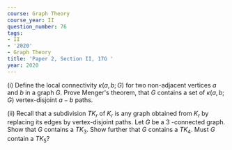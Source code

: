 ```yaml
---
course: Graph Theory
course_year: II
question_number: 76
tags:
- II
- '2020'
- Graph Theory
title: 'Paper 2, Section II, 17G '
year: 2020
---
```




(i) Define the local connectivity $\kappa(a, b ; G)$ for two non-adjacent vertices $a$ and $b$ in a graph $G$. Prove Menger's theorem, that $G$ contains a set of $\kappa(a, b ; G)$ vertex-disjoint $a-b$ paths.

(ii) Recall that a subdivision $T K_{r}$ of $K_{r}$ is any graph obtained from $K_{r}$ by replacing its edges by vertex-disjoint paths. Let $G$ be a 3 -connected graph. Show that $G$ contains a $T K_{3}$. Show further that $G$ contains a $T K_{4}$. Must $G$ contain a $T K_{5}$?